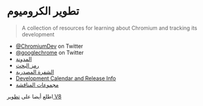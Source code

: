 # تطوير الكروميوم

> A collection of resources for learning about Chromium and tracking its development

- [@ChromiumDev](https://twitter.com/ChromiumDev) on Twitter
- [@googlechrome](https://twitter.com/googlechrome) on Twitter
- [المدونة](https://blog.chromium.org)
- [رمز البحث](https://cs.chromium.org/)
- [الشفرة المصدرية](https://cs.chromium.org/chromium/src/)
- [Development Calendar and Release Info](https://www.chromium.org/developers/calendar)
- [مجموعات المناقشة](https://www.chromium.org/developers/discussion-groups)

اطلع أيضا على [تطوير V8](v8-development.md)
